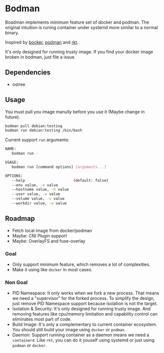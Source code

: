 # Bodman

Boadman implements minimum feature set of docker and podman. The original intuition is runing container under systemd more similar to a normal binary.

Inspired by [bocker](https://github.com/p8952/bocker/blob/master/bocker), [podman](https://podman.io) and [rkt](https://github.com/rkt/rkt).

It's only designed for running trusty image. If you find your docker image broken in bodman, just file a issue.

## Dependencies

- ostree

## Usage

You must pull you image manully before you use it (Maybe change in future).
```bash
bodman pull debian:testing
bodman run debian:testing /bin/bash
```

Current support `run` arguments:
```bash
NAME:
   bodman run -

USAGE:
   bodman run [command options] [arguments...]

OPTIONS:
   --help                      (default: false)
   --env value, -e value
   --hostname value, -h value
   --user value, -u value
   --volume value, -v value
   --workdir value, -w value
```

## Roadmap

- Fetch local image from docker/podman
- Maybe: CNI Plugin support
- Maybe: OverlayFS and fuse-overlay

### Goal

- Only support minimum feature, which removes a lot of complexities.
- Make it using like `docker` in most cases.

### Non Goal
- PID Namespace: It only works when we fork a new process. That means we need a "supervisor" for the forked process. To simplify the design, just remove PID Namespace support because isolation is not the target.
- Isolation & Security: It's only designed for running trusty image. And removing features like cpu/memory limitation and capability control can eliminates most part of code.
- Build Image: It's only a complementary to current container ecosystem. You should still build your image using `docker` or `podman`.
- Daemon: Support running container as a daemon means we need a `containerd`. Like `rkt`, you can do it youself using systemd or just using `podman` or `docker`.